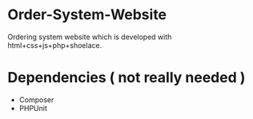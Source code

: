 # Order-System-Website
 Ordering system website which is developed with html+css+js+php+shoelace.

# Dependencies ( not really needed )
- Composer
- PHPUnit

